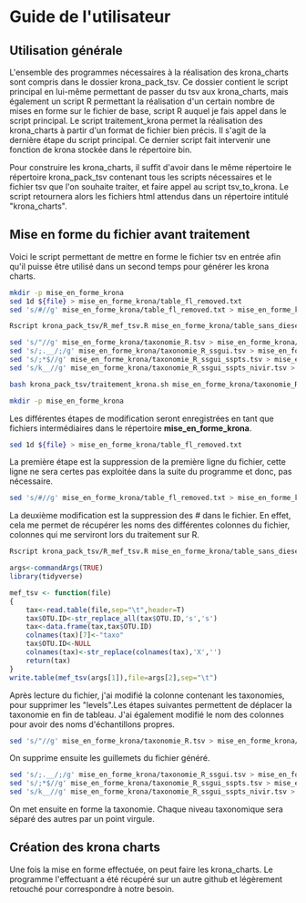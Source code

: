 # Guide de l'utilisateur
## Utilisation générale
L'ensemble des programmes nécessaires à la réalisation des krona_charts sont compris dans le dossier krona_pack_tsv. Ce dossier contient le script principal en lui-même permettant de passer du tsv aux krona_charts, mais également un script R permettant la réalisation d'un certain nombre de mises en forme sur le fichier de base, script R auquel je fais appel dans le script principal. Le script traitement_krona permet la réalisation des krona_charts à partir d'un format de fichier bien précis.
Il s'agit de la dernière étape du script principal. Ce dernier script fait intervenir une fonction de krona stockée dans le répertoire bin.

Pour construire les krona_charts, il suffit d'avoir dans le même répertoire le répertoire krona_pack_tsv contenant tous les scripts nécessaires et le fichier tsv que l'on souhaite traiter, et faire appel au script tsv_to_krona. Le script retournera alors les fichiers html attendus dans un répertoire intitulé "krona_charts".

## Mise en forme du fichier avant traitement 
Voici le script permettant de mettre en forme le fichier tsv en entrée afin qu'il puisse être utilisé dans un second temps pour générer les krona charts.
```bash
mkdir -p mise_en_forme_krona
sed 1d ${file} > mise_en_forme_krona/table_fl_removed.txt 
sed 's/#//g' mise_en_forme_krona/table_fl_removed.txt > mise_en_forme_krona/table_sans_diese.txt

Rscript krona_pack_tsv/R_mef_tsv.R mise_en_forme_krona/table_sans_diese.txt mise_en_forme_krona/taxonomie_R.tsv

sed 's/"//g' mise_en_forme_krona/taxonomie_R.tsv > mise_en_forme_krona/taxonomie_R_ssgui.tsv
sed 's/;.__/;/g' mise_en_forme_krona/taxonomie_R_ssgui.tsv > mise_en_forme_krona/taxonomie_R_ssgui_sspts.tsv
sed 's/;*$//g' mise_en_forme_krona/taxonomie_R_ssgui_sspts.tsv > mise_en_forme_krona/taxonomie_R_ssgui_sspts_nivir.tsv
sed 's/k__//g' mise_en_forme_krona/taxonomie_R_ssgui_sspts_nivir.tsv > mise_en_forme_krona/taxonomie_R_propre.tsv

bash krona_pack_tsv/traitement_krona.sh mise_en_forme_krona/taxonomie_R_propre.tsv krona_charts/ 
```

```bash
mkdir -p mise_en_forme_krona
```
Les différentes étapes de modification seront enregistrées en tant que fichiers intermédiaires dans le répertoire **mise_en_forme_krona**.

```bash
sed 1d ${file} > mise_en_forme_krona/table_fl_removed.txt
```
La première étape est la suppression de la première ligne du fichier, cette ligne ne sera certes pas exploitée dans la suite du programme et donc, pas nécessaire.

```bash
sed 's/#//g' mise_en_forme_krona/table_fl_removed.txt > mise_en_forme_krona/table_sans_diese.txt
```
La deuxième modification est la suppression des # dans le fichier. En effet, cela me permet de récupérer les noms des différentes colonnes du fichier, colonnes qui me serviront lors du traitement sur R.
```bash
Rscript krona_pack_tsv/R_mef_tsv.R mise_en_forme_krona/table_sans_diese.txt mise_en_forme_krona/taxonomie_R.tsv
```
```R
args<-commandArgs(TRUE)
library(tidyverse)

mef_tsv <- function(file)
{
	tax<-read.table(file,sep="\t",header=T)
	tax$OTU.ID<-str_replace_all(tax$OTU.ID,'s','s')
	tax<-data.frame(tax,tax$OTU.ID)
	colnames(tax)[7]<-"taxo"
	tax$OTU.ID<-NULL
	colnames(tax)<-str_replace(colnames(tax),'X','')
	return(tax)
}
write.table(mef_tsv(args[1]),file=args[2],sep="\t")
```
Après lecture du fichier, j'ai modifié la colonne contenant les taxonomies, pour supprimer les "levels".Les étapes suivantes permettent de déplacer la taxonomie en fin de tableau. J'ai également modifié le nom des colonnes pour avoir des noms d'échantillons propres.
```bash
sed 's/"//g' mise_en_forme_krona/taxonomie_R.tsv > mise_en_forme_krona/taxonomie_R_ssgui.tsv
```
On supprime ensuite les guillemets du fichier généré.
```bash
sed 's/;.__/;/g' mise_en_forme_krona/taxonomie_R_ssgui.tsv > mise_en_forme_krona/taxonomie_R_ssgui_sspts.tsv
sed 's/;*$//g' mise_en_forme_krona/taxonomie_R_ssgui_sspts.tsv > mise_en_forme_krona/taxonomie_R_ssgui_sspts_nivir.tsv
sed 's/k__//g' mise_en_forme_krona/taxonomie_R_ssgui_sspts_nivir.tsv > mise_en_forme_krona/taxonomie_R_propre.tsv
```
On met ensuite en forme la taxonomie. Chaque niveau taxonomique sera séparé des autres par un point virgule.

## Création des krona charts
Une fois la mise en forme effectuée, on peut faire les krona_charts. Le programme l'effectuant a été récupéré sur un autre github et légèrement retouché pour correspondre à notre besoin.
